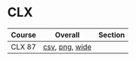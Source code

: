 # CLX

| Course | Overall | Section |
| ------ | ------- | ------- |
| CLX 87 | [csv](https://github.com/UCSD-Historical-Enrollment-Data/2024Fall/blob/main/overall/CLX%2087.csv), [png](https://raw.githubusercontent.com/UCSD-Historical-Enrollment-Data/2024Fall/main/plot_overall/CLX%2087.png), [wide](https://raw.githubusercontent.com/UCSD-Historical-Enrollment-Data/2024Fall/main/plot_overall_wide/CLX%2087.png) |  |
